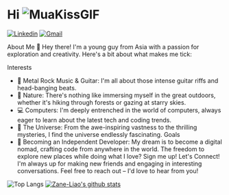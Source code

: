 # Hi ![MuaKissGIF](https://github.com/Zane-Liao/qiangge589/assets/107838814/6df9ceeb-391a-444d-8dae-5d77026bf0ea)
[![Linkedin](https://img.shields.io/badge/-LinkedIn-blue?style=flat&logo=Linkedin&logoColor=white)](linkedin.com/in/zane-liao)
[![Gmail](https://img.shields.io/badge/-Gmail-c14438?style=flat&logo=Gmail&logoColor=white)](lzq666amn@gmail.com)

About Me
👋 Hey there! I'm a young guy from Asia with a passion for exploration and creativity. Here's a bit about what makes me tick:

Interests
- 🎸 Metal Rock Music & Guitar: I'm all about those intense guitar riffs and head-banging beats.
- 🌿 Nature: There's nothing like immersing myself in the great outdoors, whether it's hiking through forests or gazing at starry skies.
- 💻 Computers: I'm deeply entrenched in the world of computers, always eager to learn about the latest tech and coding trends.
- 🌌 The Universe: From the awe-inspiring vastness to the thrilling mysteries, I find the universe endlessly fascinating.
Goals
- 🔭 Becoming an Independent Developer: My dream is to become a digital nomad, crafting code from anywhere in the world. The freedom to explore new places while doing what I love? Sign me up!
Let's Connect!
I'm always up for making new friends and engaging in interesting conversations. Feel free to reach out – I'd love to hear from you!

![Top Langs](https://github-readme-stats.vercel.app/api/top-langs/?username=Zane-Liao&langs_count=8)
[![Zane-Liao's github stats](https://github-readme-stats.vercel.app/api?username=Zane-Liao)](https://github.com/anuraghazra/github-readme-stats)
